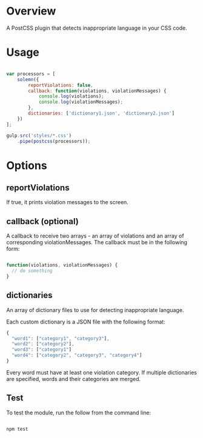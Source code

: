 # Overview
A PostCSS plugin that detects inappropriate language in your CSS code.

# Usage
```js

var processors = [
    solemn({
        reportViolations: false,
        callback: function(violations, violationMessages) {
            console.log(violations);
            console.log(violationMessages);
        },
        dictionaries: ['dictionary1.json', 'dictionary2.json']
    })
];

gulp.src('styles/*.css')
    .pipe(postcss(processors));

```

# Options

## reportViolations
If true, it prints violation messages to the screen.

## callback (optional)
A callback to receive two arrays - an array of violations and an array of corresponding violationMessages.
The callback must be in the following form:
```js

function(violations, violationMessages) {
  // do something
}

```

## dictionaries
An array of dictionary files to use for detecting inappropriate language.

Each custom dictionary is a JSON file with the following format:

```js
{
  "word1": ["category1", "category3"],
  "word2": ["category2"],
  "word3": ["category1"]
  "word4": ["category2", "category3", "category4"]
}
```

Every word must have at least one violation category.  If multiple dictionaries are specified, words and their categories are merged.

## Test
To test the module, run the follow from the command line:
```js

npm test

```
